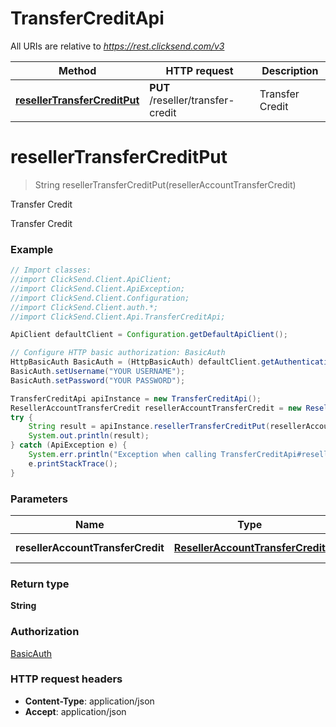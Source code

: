 # TransferCreditApi

All URIs are relative to *https://rest.clicksend.com/v3*

Method | HTTP request | Description
------------- | ------------- | -------------
[**resellerTransferCreditPut**](TransferCreditApi.md#resellerTransferCreditPut) | **PUT** /reseller/transfer-credit | Transfer Credit


<a name="resellerTransferCreditPut"></a>
# **resellerTransferCreditPut**
> String resellerTransferCreditPut(resellerAccountTransferCredit)

Transfer Credit

Transfer Credit

### Example
```java
// Import classes:
//import ClickSend.Client.ApiClient;
//import ClickSend.Client.ApiException;
//import ClickSend.Client.Configuration;
//import ClickSend.Client.auth.*;
//import ClickSend.Client.Api.TransferCreditApi;

ApiClient defaultClient = Configuration.getDefaultApiClient();

// Configure HTTP basic authorization: BasicAuth
HttpBasicAuth BasicAuth = (HttpBasicAuth) defaultClient.getAuthentication("BasicAuth");
BasicAuth.setUsername("YOUR USERNAME");
BasicAuth.setPassword("YOUR PASSWORD");

TransferCreditApi apiInstance = new TransferCreditApi();
ResellerAccountTransferCredit resellerAccountTransferCredit = new ResellerAccountTransferCredit(); // ResellerAccountTransferCredit | ResellerAccountTransferCredit model
try {
    String result = apiInstance.resellerTransferCreditPut(resellerAccountTransferCredit);
    System.out.println(result);
} catch (ApiException e) {
    System.err.println("Exception when calling TransferCreditApi#resellerTransferCreditPut");
    e.printStackTrace();
}
```

### Parameters

Name | Type | Description  | Notes
------------- | ------------- | ------------- | -------------
 **resellerAccountTransferCredit** | [**ResellerAccountTransferCredit**](ResellerAccountTransferCredit.md)| ResellerAccountTransferCredit model |

### Return type

**String**

### Authorization

[BasicAuth](../README.md#BasicAuth)

### HTTP request headers

 - **Content-Type**: application/json
 - **Accept**: application/json

